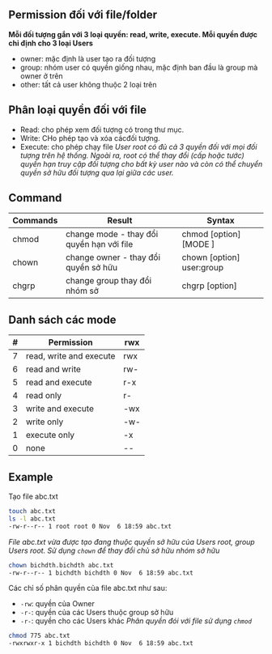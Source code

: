 ## Permission đối với file/folder
**Mỗi đối tượng gắn với 3 loại quyền: read, write, execute. Mỗi quyền được chỉ định cho 3 loại Users**
* owner: mặc định là user tạo ra đối tượng
* group: nhóm user có quyền giống nhau, mặc định ban đầu là group mà owner ở trên
* other: tất cả user không thuộc 2 loại trên

## Phân loại quyền đối với file
* Read: cho phép xem đối tượng có trong thư mục.
* Write: CHo phép tạo và xóa cácđối tượng.
* Execute: cho phép chạy file
*User root có đủ cả 3 quyền đối với mọi đối tượng trên hệ thống. Ngoài ra, root có thể thay đổi (cấp hoặc tước) quyền hạn truy cập đối tượng cho bất kỳ user nào và còn có thể chuyển quyền sở hữu đối tượng qua lại giữa các user.*

## Command 

| Commands | Result | Syntax |
|----------|--------|--------|
| chmod | change mode - thay đổi quyền hạn với file | chmod [option] [MODE ] <file> |
| chown | change owner - thay đổi quyền sở hữu | chown [option] user:group <file> |
| chgrp | change group thay đổi nhóm sở | chgrp [option] <group> <file> |

## Danh sách các mode
| # | Permission | rwx |
|---|------------|-----|
| 7 | read, write and execute | rwx |
| 6 | read and write | rw- |
| 5 | read and execute | r-x |
| 4 | read only | r- |
| 3 | write and execute | -wx |
| 2 | write only | -w- |
| 1 | execute only | -x |
| 0 | none | -- |
## Example 
Tạo file abc.txt
```sh
touch abc.txt
ls -l abc.txt 
-rw-r--r-- 1 root root 0 Nov  6 18:59 abc.txt 
```
*File abc.txt vừa được tạo đang thuộc quyền sở hữu của Users root, group Users root. Sử dụng `chown` để thay đổi chủ sở hữu nhóm sở hữu*
```sh
chown bichdth.bichdth abc.txt
-rw-r--r-- 1 bichdth bichdth 0 Nov  6 18:59 abc.txt
```
Các chỉ số phân quyền của file abc.txt như sau:
- `-rw`: quyền của Owner
- `-r-`: quyền của các Users thuộc group sở hữu
- `-r-`: quyền cho các Users khác
*Phân quyền đói với file sử dụng `chmod`*
```sh
chmod 775 abc.txt
-rwxrwxr-x 1 bichdth bichdth 0 Nov  6 18:59 abc.txt
```
